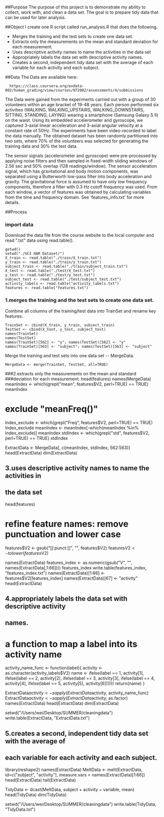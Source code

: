 ##Purpose
The purpose of this project is to demonstrate my ability to collect, work with, and clean a data set. The goal is to prepare tidy data that can be used for later analysis. 


##Object
I create one R script called run_analysis.R that does the following. 
* Merges the training and the test sets to create one data set.
* Extracts only the measurements on the mean and standard deviation for each measurement. 
* Uses descriptive activity names to name the activities in the data set
* Appropriately labels the data set with descriptive activity names. 
* Creates a second, independent tidy data set with the average of each variable for each activity and each subject.


##Data
The Data are available here: 
            
      https://class.coursera.org/exdata-002/human_grading/view/courses/972082/assessments/4/submissions
      
The Data were gained from the experiments carried out with a group of 30 volunteers within an age bracket of 19-48 years. Each person performed six activities (WALKING, WALKING_UPSTAIRS, WALKING_DOWNSTAIRS, SITTING, STANDING, LAYING) wearing a smartphone (Samsung Galaxy S II) on the waist. Using its embedded accelerometer and gyroscope, we captured 3-axial linear acceleration and 3-axial angular velocity at a constant rate of 50Hz. The experiments have been video-recorded to label the data manually. The obtained dataset has been randomly partitioned into two sets, where 70% of the volunteers was selected for generating the training data and 30% the test data. 

The sensor signals (accelerometer and gyroscope) were pre-processed by applying noise filters and then sampled in fixed-width sliding windows of 2.56 sec and 50% overlap (128 readings/window). The sensor acceleration signal, which has gravitational and body motion components, was separated using a Butterworth low-pass filter into body acceleration and gravity. The gravitational force is assumed to have only low frequency components, therefore a filter with 0.3 Hz cutoff frequency was used. From each window, a vector of features was obtained by calculating variables from the time and frequency domain. See 'features_info.txt' for more details. 


##Process

### import data
Download the data file from the course website to the local computer 
and read ".txt" data using read.table().

    getwd()
    setwd("./UCI HAR Dataset/")
    X_train <- read.table("./train/X_train.txt")
    y_train <- read.table("./train/y_train.txt")
    subject_train <- read.table("./train/subject_train.txt")
    X_test <- read.table("./test/X_test.txt")
    y_test <- read.table("./test/y_test.txt")
    subject_test <- read.table("./test/subject_test.txt")
    activity_labels <- read.table("activity_labels.txt")
    features <- read.table("features.txt")

### 1.merges the training and the test sets to create one data set.
Combine all columns of the training/test data into TrainSet and rename 
key features. 

    TrainSet <- cbind(X_train, y_train, subject_train)
    TestSet <- cbind(X_test, y_test, subject_test)
    names(TrainSet)
    names(TestSet)
    names(TrainSet)[562] <- "y"; names(TestSet)[562] <- "y"
    names(TrainSet)[563] <- "subject"; names(TestSet)[563] <- "subject"

Merge the training and test sets into one data set -- MergeData.

    MergeData <- merge(TrainSet, TestSet, all=TRUE)


###2.extracts only the measurements on the mean and standard 
###deviation for each measurement. 
head(features)
names(MergeData)
meanIndex <- which(grepl("mean", features$V2, perl=TRUE) == TRUE)
meanIndex
# exclude "meanFreq()"
Index_exclude <- which(grepl("Freq", features$V2, perl=TRUE) == TRUE)
Index_exclude
meanIndex <- meanIndex[-which(meanIndex %in% Index_exclude)]
meanIndex
stdIndex <- which(grepl("std", features$V2, perl=TRUE) == TRUE)
stdIndex


ExtractData <- MergeData[, c(meanIndex, stdIndex, 562:563)]
head(ExtractData)
dim(ExtractData)


## 3.uses descriptive activity names to name the activities in
## the data set
head(features)
# refine feature names: remove punctuation and lower case
features$V2 <- gsub("[[:punct:]]", "", features$V2) 
features$V2 <- tolower(features$V2)

names(ExtractData)
features_index <- as.numeric(gsub("V", "", names(ExtractData[,1:66])))
features_index
write.table(features_index, "features_index.txt")
names(ExtractData)[1:66] <- features$V2[features_index]
names(ExtractData)[67] <- "activity"
head(ExtractData)


## 4.appropriately labels the data set with descriptive activity
## names.
# a function to map a label into its activity name 
activity_name_func <- function(label){
    activity <- as.character(activity_labels$V2)
    name <- ifelse(label == 1, activity[1],
                   ifelse(label == 2, activity[2],
                          ifelse(label == 3, activity[3],
                                 ifelse(label == 4, activity[4],
                                        ifelse(label == 5, activity[5], activity[6])))))
    return(name)
  }

ExtractData$activity <- sapply(ExtractData$activity, activity_name_func)
ExtractData$activity <- sapply(ExtractData$activity, as.factor)
names(ExtractData)
head(ExtractData)
dim(ExtractData)

setwd("/Users/wei/Desktop/SUMMER/cleaningdata")
write.table(ExtractData, "ExtractData.txt")

## 5.creates a second, independent tidy data set with the average of 
## each variable for each activity and each subject. 
library(reshape2)
names(ExtractData)
MeltData <- melt(ExtractData, id=c("subject", "activity"),
                 measure.vars = names(ExtractData)[1:66]) 
head(ExtractData)
tail(ExtractData)

TidyData <- dcast(MeltData, subject + activity ~ variable, mean)
head(TidyData)
dim(TidyData)

setwd("/Users/wei/Desktop/SUMMER/cleaningdata")
write.table(TidyData, "TidyData.txt")
